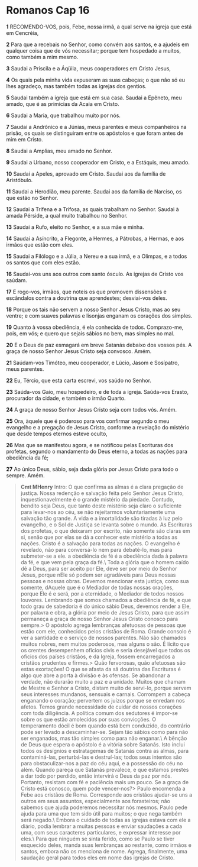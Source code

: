 # Romanos Cap 16

**1** 	RECOMENDO-VOS, pois, Febe, nossa irmã, a qual serve na igreja que está em Cencréia,

**2** 	Para que a recebais no Senhor, como convém aos santos, e a ajudeis em qualquer coisa que de vós necessitar; porque tem hospedado a muitos, como também a mim mesmo.

**3** 	Saudai a Priscila e a Áqüila, meus cooperadores em Cristo Jesus,

**4** 	Os quais pela minha vida expuseram as suas cabeças; o que não só eu lhes agradeço, mas também todas as igrejas dos gentios.

**5** 	Saudai também a igreja que está em sua casa. Saudai a Epêneto, meu amado, que é as primícias da Acaia em Cristo.

**6** 	Saudai a Maria, que trabalhou muito por nós.

**7** 	Saudai a Andrônico e a Júnias, meus parentes e meus companheiros na prisão, os quais se distinguiram entre os apóstolos e que foram antes de mim em Cristo.

**8** 	Saudai a Amplias, meu amado no Senhor.

**9** 	Saudai a Urbano, nosso cooperador em Cristo, e a Estáquis, meu amado.

**10** 	Saudai a Apeles, aprovado em Cristo. Saudai aos da família de Aristóbulo.

**11** 	Saudai a Herodião, meu parente. Saudai aos da família de Narciso, os que estão no Senhor.

**12** 	Saudai a Trifena e a Trifosa, as quais trabalham no Senhor. Saudai à amada Pérside, a qual muito trabalhou no Senhor.

**13** 	Saudai a Rufo, eleito no Senhor, e a sua mãe e minha.

**14** 	Saudai a Asíncrito, a Flegonte, a Hermes, a Pátrobas, a Hermas, e aos irmãos que estão com eles.

**15** 	Saudai a Filólogo e a Júlia, a Nereu e a sua irmã, e a Olimpas, e a todos os santos que com eles estão.

**16** 	Saudai-vos uns aos outros com santo ósculo. As igrejas de Cristo vos saúdam.

**17** 	E rogo-vos, irmãos, que noteis os que promovem dissensões e escândalos contra a doutrina que aprendestes; desviai-vos deles.

**18** 	Porque os tais não servem a nosso Senhor Jesus Cristo, mas ao seu ventre; e com suaves palavras e lisonjas enganam os corações dos simples.

**19** 	Quanto à vossa obediência, é ela conhecida de todos. Comprazo-me, pois, em vós; e quero que sejais sábios no bem, mas simples no mal.

**20** 	E o Deus de paz esmagará em breve Satanás debaixo dos vossos pés. A graça de nosso Senhor Jesus Cristo seja convosco. Amém.

**21** 	Saúdam-vos Timóteo, meu cooperador, e Lúcio, Jasom e Sosípatro, meus parentes.

**22** 	Eu, Tércio, que esta carta escrevi, vos saúdo no Senhor.

**23** 	Saúda-vos Gaio, meu hospedeiro, e de toda a igreja. Saúda-vos Erasto, procurador da cidade, e também o irmão Quarto.

**24** 	A graça de nosso Senhor Jesus Cristo seja com todos vós. Amém.

**25** 	Ora, àquele que é poderoso para vos confirmar segundo o meu evangelho e a pregação de Jesus Cristo, conforme a revelação do mistério que desde tempos eternos esteve oculto,

**26** 	Mas que se manifestou agora, e se notificou pelas Escrituras dos profetas, segundo o mandamento do Deus eterno, a todas as nações para obediência da fé;

**27** 	Ao único Deus, sábio, seja dada glória por Jesus Cristo para todo o sempre. Amém.


> **Cmt MHenry** Intro: O que confirma as almas é a clara pregação de justiça. Nossa redenção e salvação feita pelo Senhor Jesus Cristo, inquestionavelmente é o grande mistério da piedade. Contudo, bendito seja Deus, que tanto deste mistério seja claro o suficiente para levar-nos ao céu, se não rejeitarmos voluntariamente uma salvação tão grande. A vida e a imortalidade são tiradas à luz pelo evangelho, e o Sol de Justiça se levanta sobre o mundo. As Escrituras dos profetas, o que deixaram por escrito, não somente são claras em si, senão que por elas se dá a conhecer este mistério a todas as nações. Cristo é a salvação para todas as nações. O evangelho é revelado, não para conversá-lo nem para debatê-lo, mas para submeter-se a ele. a obediência de fé é a obediência dada à palavra da fé, e que vem pela graça da fé.\ Toda a glória que o homem caído dê a Deus, para ser aceito por Ele, deve ser por meio do Senhor Jesus, porque nEle só podem ser agradáveis para Deus nossas pessoas e nossas obras. Devemos mencionar esta justiça, como sua somente, dAquele que é o Mediador de todas nossas orações, porque Ele é e será, por a eternidade, o Mediador de todos nossos louvores. Lembrando que somos chamados a obediência de fé, e que todo grau de sabedoria é do único sábio Deus, devemos render a Ele, por palavra e obra, a glória por meio de Jesus Cristo, para que assim permaneça a graça de nosso Senhor Jesus Cristo conosco para sempre.> O apóstolo agrega lembranças afetuosas de pessoas que estão com ele, conhecidos pelos cristãos de Roma. Grande consolo é ver a santidade e o serviço de nossos parentes. Não são chamados muitos nobres, nem muitos poderosos, mas alguns o são. É lícito que os crentes desempenhem ofícios civis e seria desejável que todos os ofícios dos países cristãos, e da Igreja, fossem encarregados a cristãos prudentes e firmes.> Quão fervorosas, quão afetuosas são estas exortações! O que se afasta da sã doutrina das Escrituras é algo que abre a porta à divisão e às ofensas. Se abandonar a verdade, não durarão muito a paz e a unidade. Muitos que chamam de Mestre e Senhor a Cristo, distam muito de servi-lo, porque servem seus interesses mundanos, sensuais e carnais. Corrompem a cabeça enganando o coração; pervertem os juízos porque se enredam nos afetos. Temos grande necessidade de cuidar de nossos corações com toda diligência. A política comum dos sedutores é impor-se sobre os que estão amolecidos por suas convicções. O temperamento dócil é bom quando está bem conduzido, do contrário pode ser levado a descaminhar-se. Sejam tão sábios como para não ser enganados, mas tão simples como para não enganar.\ A bênção de Deus que espera o apóstolo é a vitória sobre Satanás. Isto inclui todos os desígnios e estratagemas de Satanás contra as almas, para contaminá-las, perturbá-las e destruí-las; todos seus intentos são para obstaculizar-nos a paz do céu aqui, e a possessão do céu no além. Quando pareça que Satanás prevalece, e que estamos prestes a dar todo por perdido, então intervirá o Deus da paz por nós. Portanto, resistam com fé e paciência mais um pouco. Se a graça de Cristo está conosco, quem pode vencer-nos?> Paulo encomenda a Febe aos cristãos de Roma. Corresponde aos cristãos ajudar-se uns a outros em seus assuntos, especialmente aos forasteiros; não sabemos que ajuda poderemos necessitar nós mesmos. Paulo pede ajuda para uma que tem sido útil para muitos; o que nega também será negado.\ Embora o cuidado de todas as igrejas estava com ele a diário, podia lembrar a muitas pessoas e enviar saudações a cada uma, com seus caracteres particulares, e expressar interesse por eles.\ Para que ninguém se sinta ferido, como se Paulo se tiver esquecido deles, manda suas lembranças ao restante, como irmãos e santos, embora não os menciona de nome. Agrega, finalmente, uma saudação geral para todos eles em nome das igrejas de Cristo.